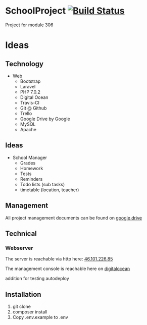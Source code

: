 # SchoolProject [![Build Status](https://travis-ci.com/martyschaer/SchoolProject.svg?token=sbSe1s25snCdas4kvx7G&branch=master)](https://travis-ci.com/martyschaer/SchoolProject)
Project for module 306

# Ideas
## Technology
- Web
	- Bootstrap
	- Laravel
	- PHP 7.0.2
	- Digital Ocean
	- Travis-CI
	- Git @ Github
	- Trello
	- Google Drive by Google
	- MySQL
	- Apache

## Ideas
- School Manager
  - Grades
  - Homework
  - Tests
  - Reminders
  - Todo lists (sub tasks)
  - timetable (location, teacher)
  
## Management
All project management documents can be found on [google drive](https://drive.google.com/drive/folders/0B817XkuekfgYS1luV2RRSHpVOG8)


## Technical
### Webserver
The server is reachable via http here: [46.101.226.85](http://46.101.226.85/)

The management console is reachable here on [digitalocean](https://cloud.digitalocean.com/droplets/10094949)

addition for testing autodeploy

## Installation
1. git clone
2. composer install
3. Copy .env.example to .env
